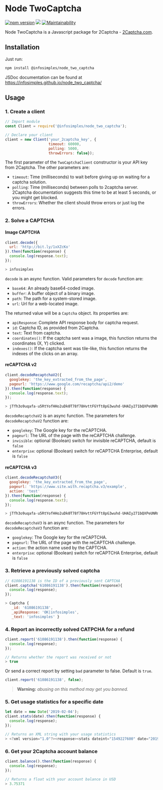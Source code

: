 # Node TwoCaptcha

[![npm version](https://badge.fury.io/js/%40infosimples%2Fnode_two_captcha.svg)](https://badge.fury.io/js/%40infosimples%2Fnode_two_captcha)
![](https://img.shields.io/github/license/infosimples/node_two_captcha.svg?style=flat)
[![Maintainability](https://api.codeclimate.com/v1/badges/78356b38afac3763f1fe/maintainability)](https://codeclimate.com/github/infosimples/node_two_captcha/maintainability)

Node TwoCaptcha is a Javascript package for 2Captcha -
[2Captcha.com](http://2captcha.com/?from=1025109).

## Installation

Just run:

```bash
npm install @infosimples/node_two_captcha
```

JSDoc documentation can be found at https://infosimples.github.io/node_two_captcha/

## Usage

### 1. Create a client

```javascript
// Import module
const Client = require('@infosimples/node_two_captcha');

// Declare your client
client = new Client('your_2captcha_key', {
                    timeout: 60000,
                    polling: 5000,
                    throwErrors: false});
```

The first parameter of the `TwoCaptchaClient` constructor is your API key from
2Captcha. The other parameters are:

- `timeout`: Time (milliseconds) to wait before giving up on waiting for a
    captcha solution.
- `polling`: Time (milliseconds) between polls to 2captcha server. 2Captcha
    documentation suggests this time to be at least 5 seconds, or you might get
    blocked.
- `throwErrors`: Whether the client should throw errors or just log the errors.

### 2. Solve a CAPTCHA

#### Image CAPTCHA

```javascript
client.decode({
  url: 'http://bit.ly/1xXZcKo'
}).then(function(response) {
  console.log(response.text);
});

> infosimples
```

`decode` is an async function. Valid parameters for `decode` function are:

- `base64`: An already base64-coded image.
- `buffer`: A buffer object of a binary image.
- `path`: The path for a system-stored image.
- `url`: Url for a web-located image.

The returned value will be a `Captcha` object. Its properties are:

- `apiResponse`: Complete API response body for captcha request.
- `id`: Captcha ID, as provided from 2Captcha.
- `text`: Text from captcha.
- `coordinates()`: If the captcha sent was a image, this function returns the
    coordinates (X, Y) clicked.
- `indexes()`: If the captcha sent was tile-like, this function returns the
    indexes of the clicks on an array.

#### reCAPTCHA v2

```javascript
client.decodeRecaptchaV2({
  googlekey: 'the_key_extracted_from_the_page',
  pageurl: 'https://www.google.com/recaptcha/api2/demo'
}).then(function(response) {
  console.log(response.text);
});

> jTfh3o9uqafa-u5RtYofHHo2uDk0T78f78HvttFGYft8pG3wuhd-UHAIy271bQXPeUNRm...
```

`decodeRecaptchaV2` is an async function. The parameters for `decodeRecaptchaV2`
function are:

- `googlekey`: The Google key for the reCAPTCHA.
- `pageurl`: The URL of the page with the reCAPTCHA challenge.
- `invisible`: optional (Boolean) switch for invisible reCAPTCHA, default is `false`
- `enterprise`: optional (Boolean) switch for reCAPTCHA Enterprise, default is `false`

#### reCAPTCHA v3

```javascript
client.decodeRecaptchaV3({
  googlekey: 'the_key_extracted_from_the_page',
  pageurl: 'https://www.site.with.recaptcha.v3/example',
  action: 'test'
}).then(function(response) {
  console.log(response.text);
});

> jTfh3o9uqafa-u5RtYofHHo2uDk0T78f78HvttFGYft8pG3wuhd-UHAIy271bQXPeUNRm...
```

`decodeRecaptchaV3` is an async function. The parameters for `decodeRecaptchaV3`
function are:

- `googlekey`: The Google key for the reCAPTCHA.
- `pageurl`: The URL of the page with the reCAPTCHA challenge.
- `action`: the action name used by the CAPTCHA.
- `enterprise`: optional (Boolean) switch for reCAPTCHA Enterprise, default is `false`

### 3. Retrieve a previously solved captcha

```javascript
// 61086191138 is the ID of a previously sent CAPTCHA
client.captcha('61086191138').then(function(response){
  console.log(response);
});

> Captcha {
   _id: '61086191138',
   _apiResponse: 'OK|infosimples',
   _text: 'infosimples' }
```

### 4. Report an incorrectly solved CATPCHA for a refund

```javascript
client.report('61086191138').then(function(response) {
  console.log(response);
});

// Returns whether the report was received or not
> true
```

Or send a correct report by setting `bad` parameter to false. Default is `true`.

```javascript
client.report('61086191138', false);
```

> **Warning:** *abusing on this method may get you banned.*

### 5. Get usage statistics for a specific date

```javascript
let date = new Date('2019-02-04');
client.stats(date).then(function(response) {
  console.log(response);
});

// Returns an XML string with your usage statistics
> <?xml version="1.0"?><response><stats dateint="1549227600" date="2019-02-04" hour="00"><volume>0</volume><money>0</money></stats><stats dateint="1549231200" date="2019-02-04" hour="01"><volume>0</volume><money>0</money></stats>...
```

### 6. Get your 2Captcha account balance

```javascript
client.balance().then(function(response) {
  console.log(response);
});

// Returns a float with your account balance in USD
> 3.75371
```
